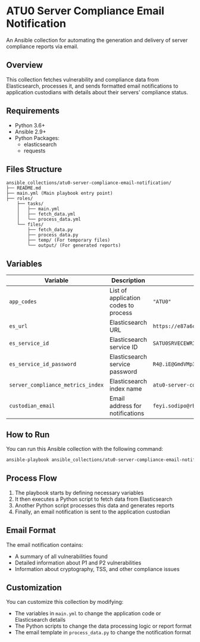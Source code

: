# ATU0 Server Compliance Email Notification

An Ansible collection for automating the generation and delivery of server compliance reports via email.

## Overview

This collection fetches vulnerability and compliance data from Elasticsearch, processes it, and sends formatted email notifications to application custodians with details about their servers' compliance status.

## Requirements

- Python 3.6+
- Ansible 2.9+
- Python Packages:
  - elasticsearch
  - requests

## Files Structure

```
ansible_collections/atu0-server-compliance-email-notification/
├── README.md
├── main.yml (Main playbook entry point)
├── roles/
    ├── tasks/
    │   ├── main.yml
    │   ├── fetch_data.yml
    │   └── process_data.yml
    └── files/
        ├── fetch_data.py
        ├── process_data.py
        ├── temp/ (For temporary files)
        └── output/ (For generated reports)
```

## Variables

| Variable | Description | Default |
|----------|-------------|---------|
| `app_codes` | List of application codes to process | `"ATU0"` |
| `es_url` | Elasticsearch URL | `https://e87a6cd02ed34b0b844d64cc7d8c41a9.ece.saifg.rbc.com:9243` |
| `es_service_id` | Elasticsearch service ID | `SATU0SRVECEWRITE` |
| `es_service_id_password` | Elasticsearch service password | `R4@.iE@GmdVMp3` |
| `server_compliance_metrics_index` | Elasticsearch index name | `atu0-server-compliance-metrics` |
| `custodian_email` | Email address for notifications | `feyi.sodipo@rbc.com` |

## How to Run

You can run this Ansible collection with the following command:

```bash
ansible-playbook ansible_collections/atu0-server-compliance-email-notification/main.yml
```

## Process Flow

1. The playbook starts by defining necessary variables
2. It then executes a Python script to fetch data from Elasticsearch
3. Another Python script processes this data and generates reports
4. Finally, an email notification is sent to the application custodian

## Email Format

The email notification contains:
- A summary of all vulnerabilities found
- Detailed information about P1 and P2 vulnerabilities
- Information about cryptography, TSS, and other compliance issues

## Customization

You can customize this collection by modifying:
- The variables in `main.yml` to change the application code or Elasticsearch details
- The Python scripts to change the data processing logic or report format
- The email template in `process_data.py` to change the notification format 